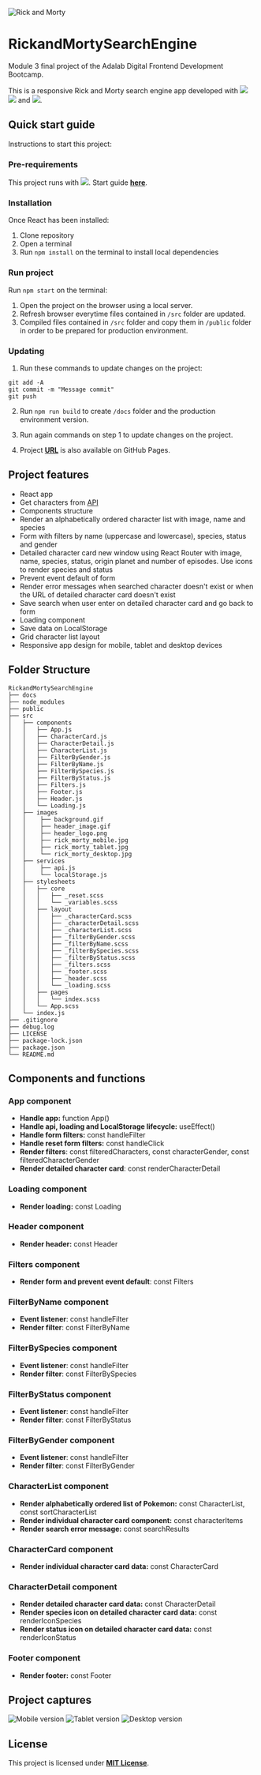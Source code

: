 ![Rick and Morty](https://static1.squarespace.com/static/59bc0ff818b27dff8196865f/59bc14ae37c581cd2123f9cb/59e6d3471f318d351356ec16/1508299598333/rick-and-morty-season-3.jpg?format=1500w)

# **RickandMortySearchEngine**

Module 3 final project of the Adalab Digital Frontend Development Bootcamp.

This is a responsive Rick and Morty search engine app developed with [<img src = "https://img.shields.io/badge/-HTML5-E34F26?style=flat&logo=html5&logoColor=white">](https://html.spec.whatwg.org/) [<img src = "https://img.shields.io/badge/-CSS3-1572B6?style=flat&logo=css3&logoColor=white">](https://www.w3.org/Style/CSS/) and [<img src = "https://img.shields.io/badge/-React-61DAFB?style=flat&logo=react&logoColor=black">](https://es.reactjs.org/).

## **Quick start guide**

Instructions to start this project:

### **Pre-requirements**

This project runs with [<img src = "https://img.shields.io/badge/-React-61DAFB?style=flat&logo=react&logoColor=black">](https://es.reactjs.org/). Start guide [**here**](https://github.com/facebook/create-react-app).

### **Installation**

Once React has been installed:

1. Clone repository
2. Open a terminal
3. Run `npm install` on the terminal to install local dependencies

### **Run project**

Run `npm start` on the terminal:

1. Open the project on the browser using a local server.
2. Refresh browser everytime files contained in `/src` folder are updated.
3. Compiled files contained in `/src` folder and copy them in `/public` folder in order to be prepared for production environment.

### **Updating**

1. Run these commands to update changes on the project:

```
git add -A
git commit -m "Message commit"
git push
```

2. Run `npm run build` to create `/docs` folder and the production environment version.

3. Run again commands on step 1 to update changes on the project.

4. Project **[URL](https://anaguerraabaroa.github.io/RickandMortySearchEngine/#/)** is also available on GitHub Pages.

## **Project features**

- React app
- Get characters from [API](https://raw.githubusercontent.com/Adalab/rick-y-morty/master/data/rick-y-morty.json)
- Components structure
- Render an alphabetically ordered character list with image, name and species
- Form with filters by name (uppercase and lowercase), species, status and gender
- Detailed character card new window using React Router with image, name, species, status, origin planet and number of episodes. Use icons to render species and status
- Prevent event default of form
- Render error messages when searched character doesn't exist or when the URL of detailed character card doesn't exist
- Save search when user enter on detailed character card and go back to form
- Loading component
- Save data on LocalStorage
- Grid character list layout
- Responsive app design for mobile, tablet and desktop devices

## **Folder Structure**

```
RickandMortySearchEngine
├── docs
├── node_modules
├── public
├── src
│   ├── components
│   │   ├── App.js
│   │   ├── CharacterCard.js
│   │   ├── CharacterDetail.js
│   │   ├── CharacterList.js
│   │   ├── FilterByGender.js
│   │   ├── FilterByName.js
│   │   ├── FilterBySpecies.js
│   │   ├── FilterByStatus.js
│   │   ├── Filters.js
│   │   ├── Footer.js
│   │   ├── Header.js
│   │   └── Loading.js
│   ├── images
│   │    ├── background.gif
│   │    ├── header_image.gif
│   │    ├── header_logo.png
│   │    ├── rick_morty_mobile.jpg
│   │    ├── rick_morty_tablet.jpg
│   │    └── rick_morty_desktop.jpg
│   ├── services
│   │    ├── api.js
│   │    └── localStorage.js
│   ├── stylesheets
│   │   ├── core
│   │   │   ├── _reset.scss
│   │   │   └── _variables.scss
│   │   ├── layout
│   │   │   ├── _characterCard.scss
│   │   │   ├── _characterDetail.scss
│   │   │   ├── _characterList.scss
│   │   │   ├── _filterByGender.scss
│   │   │   ├── _filterByName.scss
│   │   │   ├── _filterBySpecies.scss
│   │   │   ├── _filterByStatus.scss
│   │   │   ├── _filters.scss
│   │   │   ├── _footer.scss
│   │   │   ├── _header.scss
│   │   │   └── _loading.scss
│   │   ├── pages
│   │   │   └── index.scss
│   │   └── App.scss
│   └── index.js
├── .gitignore
├── debug.log
├── LICENSE
├── package-lock.json
├── package.json
└── README.md
```

## **Components and functions**

### **App component**

- **Handle app:** function App()
- **Handle api, loading and LocalStorage lifecycle:** useEffect()
- **Handle form filters:** const handleFilter
- **Handle reset form filters:** const handleClick
- **Render filters**: const filteredCharacters, const characterGender, const filteredCharacterGender
- **Render detailed character card**: const renderCharacterDetail

### **Loading component**

- **Render loading:** const Loading

### **Header component**

- **Render header:** const Header

### **Filters component**

- **Render form and prevent event default**: const Filters

### **FilterByName component**

- **Event listener**: const handleFilter
- **Render filter**: const FilterByName

### **FilterBySpecies component**

- **Event listener**: const handleFilter
- **Render filter**: const FilterBySpecies

### **FilterByStatus component**

- **Event listener**: const handleFilter
- **Render filter**: const FilterByStatus

### **FilterByGender component**

- **Event listener**: const handleFilter
- **Render filter**: const FilterByGender

### **CharacterList component**

- **Render alphabetically ordered list of Pokemon:** const CharacterList, const sortCharacterList
- **Render individual character card component:** const characterItems
- **Render search error message:** const searchResults

### **CharacterCard component**

- **Render individual character card data:** const CharacterCard

### **CharacterDetail component**

- **Render detailed character card data:** const CharacterDetail
- **Render species icon on detailed character card data:** const renderIconSpecies
- **Render status icon on detailed character card data:** const renderIconStatus

### **Footer component**

- **Render footer:** const Footer

## **Project captures**

![Mobile version](./src/images/rick_morty_mobile.jpg) ![Tablet version](./src/images/rick_morty_tablet.jpg) ![Desktop version](./src/images/rick_morty_desktop.jpg)

## **License**

This project is licensed under [**MIT License**](https://spdx.org/licenses/MIT.html).
